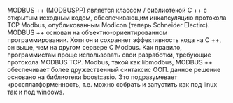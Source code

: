 MODBUS ++ (MODBUSPP) является классом / библиотекой C ++ с открытым исходным кодом, обеспечивающим инкапсуляцию протокола TCP Modbus, опубликованным Modicon (теперь Schneider Electirc). MODBUS ++ основан на объектно-ориентированном программировании. Хотя он и сохраняет эффективность кода на C ++, он выше, чем на другом сервере C Modbus. Как правило, программистам проще использовать свои разработки, требующие протокола MODBUS TCP. Modbus, такой как libmodbus, MODBUS ++ обеспечивает более дружественный синтаксис ООП. данное решение основано на библиотеки boost::asio. Это подразумевает кроссплатформенность, т.е. можно собрать и запустить как под linux так и под windows.
